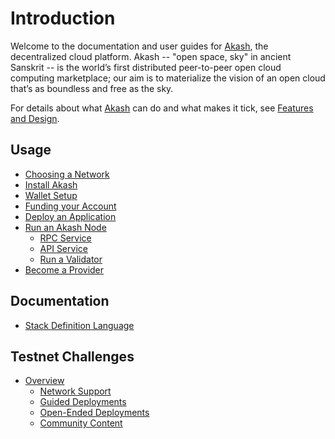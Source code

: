 # Introduction

Welcome to the documentation and user guides for [Akash](https://github.com/ovrclk/akash), the decentralized cloud platform. Akash -- "open space, sky" in ancient Sanskrit -- is the world’s first distributed peer-to-peer open cloud computing marketplace; our aim is to materialize the vision of an open cloud that’s as boundless and free as the sky.

For details about what [Akash](https://github.com/ovrclk/akash) can do and what makes it tick, see [Features and Design](design/).

## Usage

* [Choosing a Network](guides/version.md)
* [Install Akash](guides/install.md)
* [Wallet Setup](guides/wallet.md)
* [Funding your Account](guides/funding.md)
* [Deploy an Application](guides/deploy.md)
* [Run an Akash Node](guides/node/)
  * [RPC Service](guides/node/rpc.md)
  * [API Service](guides/node/api.md)
  * [Run a Validator](guides/node/validator.md)
* [Become a Provider](guides/provider.md)

## Documentation

* [Stack Definition Language](documentation/sdl.md)

## Testnet Challenges

* [Overview](testnet-challenges/README.md)
  * [Network Support](testnet-challenges/network-support.md)
  * [Guided Deployments](testnet-challenges/guided-deployments.md)
  * [Open-Ended Deployments](testnet-challenges/open-ended-deployments.md)
  * [Community Content](testnet-challenges/community-content.md)
